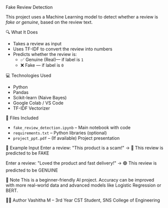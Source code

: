 Fake Review Detection

This project uses a Machine Learning model to detect whether a review is *fake or genuine*, based on the review text.

 🔍 What It Does

- Takes a review as input
- Uses TF-IDF to convert the review into numbers
- Predicts whether the review is:
  - ✅ Genuine (Real)— if label is `1`
  - ❌ Fake — if label is `0`

💻 Technologies Used

- Python
- Pandas
- Scikit-learn (Naive Bayes)
- Google Colab / VS Code
- TF-IDF Vectorizer

📂 Files Included

- `fake_review_detection.ipynb` – Main notebook with code
- `requirements.txt` – Python libraries (optional)
- `project_ppt.pdf` – (If available) Project presentation

🧪 Example Input
Enter a review: "This product is a scam!"
→ 🔴 This review is predicted to be FAKE

Enter a review: "Loved the product and fast delivery!"
→ 🟢 This review is predicted to be GENUINE

📌 Note
This is a beginner-friendly AI project. Accuracy can be improved with more real-world data and advanced models like Logistic Regression or BERT.

👩‍💻 Author
Vashitha M – 3rd Year CST Student, SNS College of Engineering
